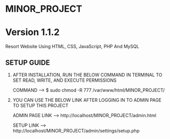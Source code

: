 # MINOR_PROJECT
# Version 1.1.2

Resort Website Using HTML, CSS, JavaScript, PHP And MySQL

SETUP GUIDE
-----------

 1. AFTER INSTALLATION, RUN THE BELOW COMMAND IN TERMINAL TO SET READ, WRITE, AND EXECUTE PERMISSIONS


    COMMAND --> $ sudo chmod -R 777 /var/www/html/MINOR_PROJECT/


 2. YOU CAN USE THE BELOW LINK AFTER LOGGING IN TO ADMIN PAGE TO SETUP THIS PROJECT


    ADMIN PAGE LINK --> http://localhost/MINOR_PROJECT/admin.html

    SETUP LINK --> http://localhost/MINOR_PROJECT/admin/settings/setup.php